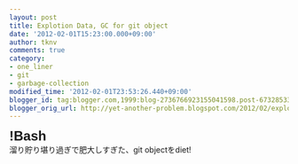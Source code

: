 ```yaml
---
layout: post
title: Explotion Data, GC for git object
date: '2012-02-01T15:23:00.000+09:00'
author: tknv
comments: true
category:
- one_liner
- git
- garbage-collection
modified_time: '2012-02-01T23:53:26.440+09:00'
blogger_id: tag:blogger.com,1999:blog-2736766923155041598.post-6732853340166155261
blogger_orig_url: http://yet-another-problem.blogspot.com/2012/02/explotion-data-gc-for-git-object.html
---
```


<span style="font-family: 'Trebuchet MS', sans-serif; font-size: x-large;"><b>!Bash</b></span><br />溜り貯り堪り過ぎで肥大しすぎた、git objectをdiet!<br /><script src="https://gist.github.com/1716642.js?file=one_liner_gc-for-git"></script>
